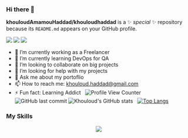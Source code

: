 ### Hi there 👋


**khouloudAmamouHaddad/khouloudhaddad** is a ✨ _special_ ✨ repository because its `README.md` appears on your GitHub profile.

![](http://github-profile-summary-cards.vercel.app/api/cards/profile-details?username=khouloudhaddad&theme=codeSTACKr) 
![](http://github-profile-summary-cards.vercel.app/api/cards/repos-per-language?username=khouloudhaddad&theme=codeSTACKr) ![](http://github-profile-summary-cards.vercel.app/api/cards/stats?username=khouloudhaddad&theme=codeSTACKr)


- 🔭 I’m currently working as a Freelancer
- 🌱 I’m currently learning DevOps for QA
- 👯 I’m looking to collaborate on big projects
- 🤔 I’m looking for help with my projects
- 💬 Ask me about my portoflio
- 📫 How to reach me: khouloud.haddad@gmail.com
- ⚡ Fun fact: Learning Addict &nbsp;&nbsp;![Profile View Counter](https://komarev.com/ghpvc/?username=khouloudhaddad)&nbsp;![GitHub last commit](https://img.shields.io/github/last-commit/khouloudhaddad/khouloudhaddad)
![Khouloud's GitHub stats](https://github-readme-stats.vercel.app/api?username=khouloudhaddad&show_icons=true&theme=algolia) &nbsp;
[![Top Langs](https://github-readme-stats.vercel.app/api/top-langs/?username=khouloudhaddad&theme=algolia)](https://github.com/anuraghazra/github-readme-stats)

<h3>My Skills</h3>

<p align="center">
  <a href="https://skillicons.dev">
    <img src="https://skillicons.dev/icons?i=git,vue,react,html,docker,angular,laravel,wordpress,php,nodejs,scss,dart,java,flutter,c#" />
  </a>
</p>
